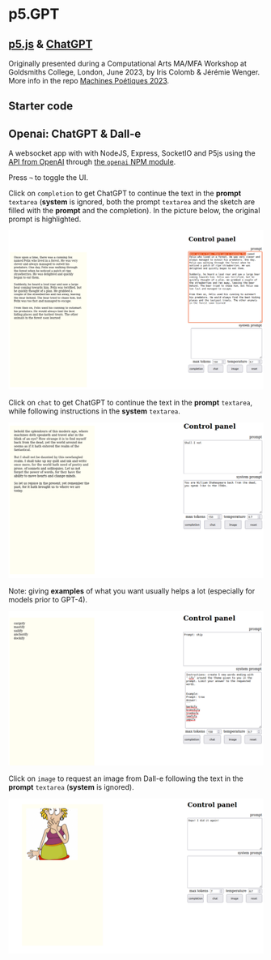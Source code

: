 # p5.GPT

## [p5.js](https://p5js.org/) & [ChatGPT](https://chat.openai.com/chat)

Originally presented during a Computational Arts MA/MFA Workshop at Goldsmiths College, London, June 2023, by Iris Colomb & Jérémie Wenger. More info in the repo [Machines Poétiques 2023](https://github.com/jchwenger/machines.poetiques.goldsmiths.2023).

## Starter code

## Openai: ChatGPT & Dall-e

A websocket app with with NodeJS, Express, SocketIO and P5js using the [API from OpenAI](https://platform.openai.com/docs/api-reference) through [the `openai` NPM module](https://www.npmjs.com/package/openai).

Press `¬` to toggle the UI.

Click on `completion` to get ChatGPT to continue the text in the **prompt** `textarea` (**system** is ignored, both the prompt `textarea` and the sketch are filled with the **prompt** and the completion). In the picture below, the original prompt is highlighted.

![openai, chatgpt completion](pics/openai.chatgpt-completion.png)

Click on `chat` to get ChatGPT to continue the text in the **prompt** `textarea`, while following instructions in the **system** `textarea`.

![openai, chatgpt chat style](pics/openai.chatgpt-chat.1.png)

Note: giving **examples** of what you want usually helps a lot (especially for models prior to GPT-4).

![openai, chatgpt chat wordmaking](pics/openai.chatgpt-chat.2.png)

Click on `image` to request an image from Dall-e following the text in the **prompt** `textarea` (**system** is ignored).

![openai, dall-e](pics/openai.dall-e.png)
